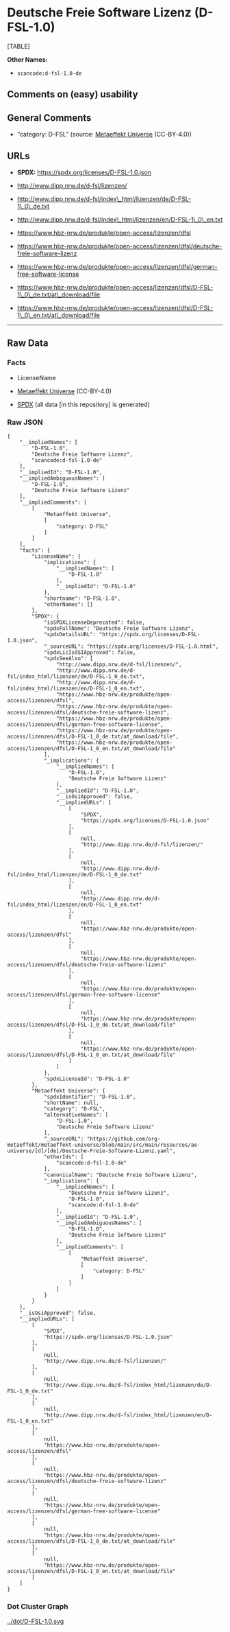 # Deutsche Freie Software Lizenz (D-FSL-1.0)

[TABLE]

**Other Names:**

-   `scancode:d-fsl-1.0-de`

## Comments on (easy) usability

## General Comments

-   “category: D-FSL” (source: [Metaeffekt
    Universe](https://github.com/org-metaeffekt/metaeffekt-universe/blob/main/src/main/resources/ae-universe/[d]/[de]/Deutsche-Freie-Software-Lizenz.yaml "Metaeffekt Universe")
    (CC-BY-4.0))

## URLs

-   **SPDX:** https://spdx.org/licenses/D-FSL-1.0.json

-   http://www.dipp.nrw.de/d-fsl/lizenzen/

-   http://www.dipp.nrw.de/d-fsl/index\_html/lizenzen/de/D-FSL-1\_0\_de.txt

-   http://www.dipp.nrw.de/d-fsl/index\_html/lizenzen/en/D-FSL-1\_0\_en.txt

-   https://www.hbz-nrw.de/produkte/open-access/lizenzen/dfsl

-   https://www.hbz-nrw.de/produkte/open-access/lizenzen/dfsl/deutsche-freie-software-lizenz

-   https://www.hbz-nrw.de/produkte/open-access/lizenzen/dfsl/german-free-software-license

-   https://www.hbz-nrw.de/produkte/open-access/lizenzen/dfsl/D-FSL-1\_0\_de.txt/at\_download/file

-   https://www.hbz-nrw.de/produkte/open-access/lizenzen/dfsl/D-FSL-1\_0\_en.txt/at\_download/file

------------------------------------------------------------------------

## Raw Data

### Facts

-   LicenseName

-   [Metaeffekt
    Universe](https://github.com/org-metaeffekt/metaeffekt-universe/blob/main/src/main/resources/ae-universe/[d]/[de]/Deutsche-Freie-Software-Lizenz.yaml "Metaeffekt Universe")
    (CC-BY-4.0)

-   [SPDX](https://spdx.org/licenses/D-FSL-1.0.html "SPDX") (all data
    \[in this repository\] is generated)

### Raw JSON

    {
        "__impliedNames": [
            "D-FSL-1.0",
            "Deutsche Freie Software Lizenz",
            "scancode:d-fsl-1.0-de"
        ],
        "__impliedId": "D-FSL-1.0",
        "__impliedAmbiguousNames": [
            "D-FSL-1.0",
            "Deutsche Freie Software Lizenz"
        ],
        "__impliedComments": [
            [
                "Metaeffekt Universe",
                [
                    "category: D-FSL"
                ]
            ]
        ],
        "facts": {
            "LicenseName": {
                "implications": {
                    "__impliedNames": [
                        "D-FSL-1.0"
                    ],
                    "__impliedId": "D-FSL-1.0"
                },
                "shortname": "D-FSL-1.0",
                "otherNames": []
            },
            "SPDX": {
                "isSPDXLicenseDeprecated": false,
                "spdxFullName": "Deutsche Freie Software Lizenz",
                "spdxDetailsURL": "https://spdx.org/licenses/D-FSL-1.0.json",
                "_sourceURL": "https://spdx.org/licenses/D-FSL-1.0.html",
                "spdxLicIsOSIApproved": false,
                "spdxSeeAlso": [
                    "http://www.dipp.nrw.de/d-fsl/lizenzen/",
                    "http://www.dipp.nrw.de/d-fsl/index_html/lizenzen/de/D-FSL-1_0_de.txt",
                    "http://www.dipp.nrw.de/d-fsl/index_html/lizenzen/en/D-FSL-1_0_en.txt",
                    "https://www.hbz-nrw.de/produkte/open-access/lizenzen/dfsl",
                    "https://www.hbz-nrw.de/produkte/open-access/lizenzen/dfsl/deutsche-freie-software-lizenz",
                    "https://www.hbz-nrw.de/produkte/open-access/lizenzen/dfsl/german-free-software-license",
                    "https://www.hbz-nrw.de/produkte/open-access/lizenzen/dfsl/D-FSL-1_0_de.txt/at_download/file",
                    "https://www.hbz-nrw.de/produkte/open-access/lizenzen/dfsl/D-FSL-1_0_en.txt/at_download/file"
                ],
                "_implications": {
                    "__impliedNames": [
                        "D-FSL-1.0",
                        "Deutsche Freie Software Lizenz"
                    ],
                    "__impliedId": "D-FSL-1.0",
                    "__isOsiApproved": false,
                    "__impliedURLs": [
                        [
                            "SPDX",
                            "https://spdx.org/licenses/D-FSL-1.0.json"
                        ],
                        [
                            null,
                            "http://www.dipp.nrw.de/d-fsl/lizenzen/"
                        ],
                        [
                            null,
                            "http://www.dipp.nrw.de/d-fsl/index_html/lizenzen/de/D-FSL-1_0_de.txt"
                        ],
                        [
                            null,
                            "http://www.dipp.nrw.de/d-fsl/index_html/lizenzen/en/D-FSL-1_0_en.txt"
                        ],
                        [
                            null,
                            "https://www.hbz-nrw.de/produkte/open-access/lizenzen/dfsl"
                        ],
                        [
                            null,
                            "https://www.hbz-nrw.de/produkte/open-access/lizenzen/dfsl/deutsche-freie-software-lizenz"
                        ],
                        [
                            null,
                            "https://www.hbz-nrw.de/produkte/open-access/lizenzen/dfsl/german-free-software-license"
                        ],
                        [
                            null,
                            "https://www.hbz-nrw.de/produkte/open-access/lizenzen/dfsl/D-FSL-1_0_de.txt/at_download/file"
                        ],
                        [
                            null,
                            "https://www.hbz-nrw.de/produkte/open-access/lizenzen/dfsl/D-FSL-1_0_en.txt/at_download/file"
                        ]
                    ]
                },
                "spdxLicenseId": "D-FSL-1.0"
            },
            "Metaeffekt Universe": {
                "spdxIdentifier": "D-FSL-1.0",
                "shortName": null,
                "category": "D-FSL",
                "alternativeNames": [
                    "D-FSL-1.0",
                    "Deutsche Freie Software Lizenz"
                ],
                "_sourceURL": "https://github.com/org-metaeffekt/metaeffekt-universe/blob/main/src/main/resources/ae-universe/[d]/[de]/Deutsche-Freie-Software-Lizenz.yaml",
                "otherIds": [
                    "scancode:d-fsl-1.0-de"
                ],
                "canonicalName": "Deutsche Freie Software Lizenz",
                "_implications": {
                    "__impliedNames": [
                        "Deutsche Freie Software Lizenz",
                        "D-FSL-1.0",
                        "scancode:d-fsl-1.0-de"
                    ],
                    "__impliedId": "D-FSL-1.0",
                    "__impliedAmbiguousNames": [
                        "D-FSL-1.0",
                        "Deutsche Freie Software Lizenz"
                    ],
                    "__impliedComments": [
                        [
                            "Metaeffekt Universe",
                            [
                                "category: D-FSL"
                            ]
                        ]
                    ]
                }
            }
        },
        "__isOsiApproved": false,
        "__impliedURLs": [
            [
                "SPDX",
                "https://spdx.org/licenses/D-FSL-1.0.json"
            ],
            [
                null,
                "http://www.dipp.nrw.de/d-fsl/lizenzen/"
            ],
            [
                null,
                "http://www.dipp.nrw.de/d-fsl/index_html/lizenzen/de/D-FSL-1_0_de.txt"
            ],
            [
                null,
                "http://www.dipp.nrw.de/d-fsl/index_html/lizenzen/en/D-FSL-1_0_en.txt"
            ],
            [
                null,
                "https://www.hbz-nrw.de/produkte/open-access/lizenzen/dfsl"
            ],
            [
                null,
                "https://www.hbz-nrw.de/produkte/open-access/lizenzen/dfsl/deutsche-freie-software-lizenz"
            ],
            [
                null,
                "https://www.hbz-nrw.de/produkte/open-access/lizenzen/dfsl/german-free-software-license"
            ],
            [
                null,
                "https://www.hbz-nrw.de/produkte/open-access/lizenzen/dfsl/D-FSL-1_0_de.txt/at_download/file"
            ],
            [
                null,
                "https://www.hbz-nrw.de/produkte/open-access/lizenzen/dfsl/D-FSL-1_0_en.txt/at_download/file"
            ]
        ]
    }

### Dot Cluster Graph

[../dot/D-FSL-1.0.svg](../dot/D-FSL-1.0.svg "../dot/D-FSL-1.0.svg")
